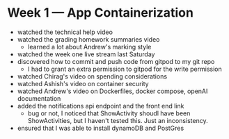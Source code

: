 # Week 1 — App Containerization

* watched the technical help video
* watched the grading homework summaries video
  * learned a lot about Andrew's marking style
* watched the week one live stream last Saturday
* discovered how to commit and push code from gitpod to my git repo
  * I had to grant an extra permission to gitpod for the write permission
* watched Chirag's video on spending considerations
* watched Ashish's video on container security
* watched Andrew's video on Dockerfiles, docker compose, openAI documentation
* added the notifications api endpoint and the front end link
  * bug or not, I noticed that ShowActivity shoudl have been ShowActivities, but I haven't tested this. Just an inconsistency.
* ensured that I was able to install dynamoDB and PostGres
